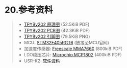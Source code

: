 # 20.参考资料

> - [TPYBv202 原理图](http://www.tpyboard.com/document/documents/202/TPYBoardv202.pdf) (52.5KiB PDF)
> - [TPYBv202 PCB图](http://www.tpyboard.com/document/documents/202/TPYBoardv202PCB.pdf) (42.3KiB PDF)
> - [TPYBv202 引脚图](http://www.tpyboard.com/document/documents/202/TPYBoardv202PCB.png) (79.5KiB PNG)
> - MCU: [STM32F405RGT6](http://www.st.com/web/catalog/mmc/FM141/SC1169/SS1577/LN1035/PF252144) (链接至MCU官网)
> - 加速度传感器: [Freescale MMA7660](http://micropython.org/resources/datasheets/MMA7660FC.pdf) (800kiB PDF)
> - LDO稳压芯片: [Microchip MCP1802](http://micropython.org/resources/datasheets/MCP1802-22053C.pdf) (400kiB PDF)
> - USR-K2: [软件资料](https://github.com/TPYBoard/Documentation/tree/master/tpyboard_docs/tpyboard/tutorial/doc/USR-K2资料.rar)
